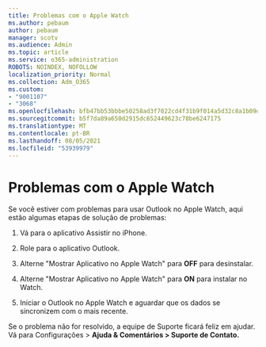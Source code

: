 ```yaml
---
title: Problemas com o Apple Watch
ms.author: pebaum
author: pebaum
manager: scotv
ms.audience: Admin
ms.topic: article
ms.service: o365-administration
ROBOTS: NOINDEX, NOFOLLOW
localization_priority: Normal
ms.collection: Adm_O365
ms.custom:
- "9001107"
- "3068"
ms.openlocfilehash: bfb47bb53bbbe50258ad3f7022cd4f31b9f014a5d32c8a1b09da5e775abfcdc0
ms.sourcegitcommit: b5f7da89a650d2915dc652449623c78be6247175
ms.translationtype: MT
ms.contentlocale: pt-BR
ms.lasthandoff: 08/05/2021
ms.locfileid: "53939979"
---
```

# <a name="trouble-with-the-apple-watch"></a>Problemas com o Apple Watch

Se você estiver com problemas para usar Outlook no Apple Watch, aqui estão algumas etapas de solução de problemas: 

1. Vá para o aplicativo Assistir no iPhone.

2. Role para o aplicativo Outlook.

3. Alterne "Mostrar Aplicativo no Apple Watch" para **OFF** para desinstalar.

4. Alterne "Mostrar Aplicativo no Apple Watch" para **ON** para instalar no Watch.

5. Iniciar o Outlook no Apple Watch e aguardar que os dados se sincronizem com o mais recente. 

Se o problema não for resolvido, a equipe de Suporte ficará feliz em ajudar. Vá para Configurações > **Ajuda & Comentários > Suporte de Contato.** 